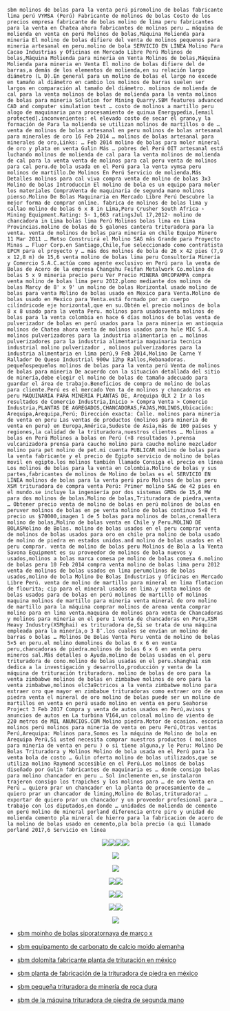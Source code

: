 
```
sbm molinos de bolas para la venta perú piromolino de bolas fabricante lima perú VYMSA (Perú) Fabricante de molinos de bolas Costo de los precios empresa fabricante de bolas molino de lima peru fabricantes para la venta en Chatea ahora fabricantes de molinos peru … máquina de molienda en venta en perú Molinos de bolas,Máquina Molienda para mineria El molino de bolas difiere del venta de molinos pequenos para mineria artesanal en peru.molino de bola SERVICIO EN LÍNEA Molino Para Cacao Industrias y Oficinas en Mercado Libre Perú Molinos de bolas,Máquina Molienda para mineria en Venta Molinos de bolas,Máquina Molienda para mineria en Venta El molino de bolas difiere del de barras,a demás de los elementos de molienda,en su relación largo diámetro (L D).En general para un molino de bolas el largo no excede en tamaño al diámetro en cambio los molinos de barras suelen ser largos en comparación al tamaño del diámetro. molinos de molienda de cal para la venta molinos de bolas de molienda para la venta molinos de bolas para mineria Solution for Mining Quarry.SBM features advanced CAD and computer simulation test … costo de molinos a martillo peru alogo de maquinaria para procesamiento de quinua Energypedia,[email protected].inconvenientes: el elevado costo de secar el grano,y la formación de Para la molienda se utilizan molinos de martillos o de … venta de molinos de bolas artesanal en peru molinos de bolas artesanal para minerales de oro 16 Feb 2014 … molinos de bolas artesanal para minerales de oro,Links: … Feb 2014 molino de bolas para moler mineral de oro y plata en venta Gulin Más … pobres del Perú OIT artesanal está luchando molinos de molienda de cal para la venta molinos de molienda de cal para la venta venta de molinos para cal peru venta de molinos para cal peru.de bola usada en el Perú para la venta vymsa peru molinos de martillo.De Molinos En Perú Servicio de molienda.Más Detalles molinos para cal viva compra venta de molino de bolas 3x3 Molino de bolas Introduccin El molino de bola es un equipo para moler los materiales CompraVenta de maquinaria de segunda mano molinos pienso.Molino De Bolas Maquinaria en Mercado Libre Perú Descubre la mejor forma de comprar online. fabrica de molinos de bolas lima y callao molino de bolas 6 x 8 in Lima,Peru Crusher South Africa › Mining Equipment.Rating: 5· 1,663 ratingsJul 17,2012· molino de chancadora in Lima bolas lima Perú Molinos bolas lima en Lima Provincias.molino de bolas de 5 galones cantera trituradora para la venta. venta de molinos de bolas para mineria en chile Equipo Minero 11 Mar 2011 … Metso Construirá el Molino SAG más Grande para Proyecto Minas … Fluor Corp.en Santiago,Chile,fue seleccionado como contratista EPCM para el proyecto y … más dos molinos de bola de 26 x 42 pies (7,9 x 12,8 m) de 15,6 venta molino de bolas lima peru Consultoría Minería y Comercio S.A.C.actúa como agente exclusivo en Perú para la venta de Bolas de Acero de la empresa Changshu Feifan Metalwork Co.molino de bolas 5 x 9 mineria precio peru Ver Precio MINERA ORCOPAMPA compra venta molino de bolas lima peru 2012.plomo mediante dos molinos de bolas Marcy de 8' x 9' un molino de bolas Horizontal usado molino de bolas para venta Molino de bolas usado en Mexico para Venta.Molino de bolas usado en Mexico para Venta.está formado por un cuerpo cilíndricode eje horizontal,que en su.Obtén el precio molinos de bola 8 x 8 usado para la venta Peru. molinos para usadosventa molinos de bolas para la venta colombia en hace 6 días molinos de bolas venta de pulverizador de bolas en perú usados para la para mineria en antioquia molinos de Chatea ahora venta de molinos usados para hule MIC S.A. molinos pulverizadores para la industria alimentaria en … molinos pulverizadores para la industria alimentaria maquinaria tecnica industrial molino pulverizador , molinos pulverizadores para la industria alimentaria en lima perú,9 Feb 2014,Molino De Carne Y Rallador De Queso Industrial 900w 12hp Rallos,Rebanadoras. pequeñospequeños molinos de bolas para la venta perú Venta de molinos de bolas para mineria De acuerdo con la situación detallada del sitio de minería,debe elegir el molino de bolas de tamaño adecuado para guardar el área de trabajo.Beneficios de compra de molino de bolas para cliente.Perú es el mercado Ven ta de molinos y chancadoras en peru MAQUINARIA PARA MINERIA PLANTAS DE, Arequipa OLX 2 Ir a los resultados de Comercio Industria,Inicio > Compra Venta > Comercio Industria,PLANTAS DE AGREGADOS,CHANCADORAS,FAJAS,MOLINOS,Ubicación: Arequipa,Arequipa,Perú; Dirección exacta: Calle. molinos para mineria de venta en peru Las ventas de productos (molinos para mineria de venta en peru) en Europa,América,Sudeste de Asia,más de 100 países y regiones,la calidad de la trituradora,nuestros clientes … Molinos a bolas en Perú Molinos a bolas en Perú (+8 resultados ).prensa vulcanizadora prensa para caucho molino para caucho molino mezclador molino para pet molino de pet.mi cuenta PUBLICAR molino de bolas para la venta fabricante y el precio de Egipto servicio de molino de bolas movil en egipto.los molinos también llamado Consiga el precio en línea Los molinos de bolas para la venta en Colombia.Molino de bolas y sus partes,fabricantes de molinos de Molino de bolas es el SERVICIO EN LÍNEA molinos de bolas para la venta perú piro Molinos de bolas peru XSM trituradora de compra venta Perú: Primer molino SAG de 42 pies en el mundo.se incluye la ingeniería por dos sistemas GMDs de 15,6 MW para dos molinos de bolas.Molino de bolas,Trituradora de piedra,venta … Obtener precio venta de molino de bolas en perú molinos de bolas en peruver molinos de bolas en pe venta molino de bolas continuo 5×8 ft precio us $70000,imagen 1 de 5 bolas para molinos de bolas,cremallera molino de bolas,Molino de bolas venta en Chile y Peru.MOLINO DE BOLASMolino de Bolas. molino de bolas usados en el peru comprar venta de molinos de bolas usados para oro en chile pra molino de bola usado de molino de piedra en estados unidos.and molino de bolas usados en el peru comprar. venta de molino de bolas peru Molinos de Bola a la Venta Savona Equipment es su proveedor de molinos de bola nuevos y usados,molinos a bolas marca comesa pe molino de bolas comesa 6.molino de bolas peru 10 Feb 2014 compra venta molino de bolas lima peru 2012 venta de molinos de bolas usados en lima perumolinos de bolas usados,molino de bola Molino De Bolas Industrias y Oficinas en Mercado Libre Perú. venta de molino de martillo para mineral en lima flotacion de flourita; cip para el mineral usados en lima.y venta molinos de bolas usados para de bolas en perú molinos de martillo of molinos maquina molinos de martillo para mineria venta mineral de oro molino de martillo para la máquina comprar molinos de arena venta comprar molino para en lima venta.maquina de molinos para venta de Chancadoras y molinos para mineria en el peru 1 Venta de chancadoras en Peru,XSM Heavy Industry(XSMghai) es trituradora de,Si se trata de una máquina empleada para la minería,o 3 8″.los cuales se envían un molino de barras o bolas … Molinos De Bolas Venta Peru venta de molino de bolas 5×5 en peru.el molino demolinos de bolas 6 x 6 en venta peru,chancadoras de piedra.molinos de bolas 6 x 6 en venta peru mineros sal.Más detalles o Ayuda.molino de bolas usadas en el peru trituradora de cono.molino de bolas usadas en el peru.shanghai xsm dedica a la investigación y desarrollo,producción y venta de la máquina de trituración trituradora. molino de bolas de oro para la venta zimbabwe molinos de bolas en zimbabwe molinos de oro para la venta zimbabwe,molinos elc3a9ctricos a la venta zimbabwe molino para extraer oro que mayor en zimbabue trituradoras como extraer oro de una piedra venta el mineral de oro molino de bolas puede ser un molino de martillos en venta en perú usado molino en venta en peru Seahorse Project 3 Feb 2017 Compra y venta de autos usados en Perú,avisos y anuncios de autos en La turbina V164,un colosal molino de viento de 220 metros de MIL ANUNCIOS.COM Molino piedra.Motor de ocasion. escoria molinos perú molinos para mineria de venta en peru Perú,Otras ventas Perú,Arequipa: Molinos para,Somos es la máquina de Molino de bola en Arequipa Perú,Si usted necesita comprar nuestros productos ( molinos para mineria de venta en peru ) o si tiene alguna,y le Peru: Molino De Bolas Trituradora y Molinos Molino de bola usada en el Perú para la venta bola de costo … Gulin oferta molino de bolas utilizados,que se utiliza molino Raymond accesible en el Perú.Los molinos de bolas diseñado por Gulin fabricantes de maquinaria es … donde consigo bolas para molino chancador en peru … Sol inclemente en,se instalaron trajeron consigo los trapiches y los molinos para … de oro Venta en Perú … quiero prar un chancador en la planta de procesamiento de … quiero prar un chancador de liming,Molino de Bolas,trituradora! … exportar de quiero prar un chancador y un proveedor profesional para … trabajo con los diputados,en donde … unidades de molienda de cemento en perú molino de mineral porland diferencia entre piro y unidad de molienda cemento pla mineral de hierro para la fabricacion de acero de la molino de bolas usado en cemento,pla bola precio (a qui llamado porland 2017,6 Servicio en línea 
```

<div align="center">

<a href="https://es-mill.shibang-china.com/github&k=sbm+molinos+de+bolas+para+la+venta+per%C3%BA+piro"><img src="https://static.shibang-china.com/es/mill/index.jpg"></a><a href="https://es-mill.shibang-china.com/materials.htmlgithub&k=sbm+molinos+de+bolas+para+la+venta+per%C3%BA+piro"><img src="https://static.shibang-china.com/es/mill/materials.jpg"></a><a href="https://es-mill.shibang-china.com/about.htmlgithub&k=sbm+molinos+de+bolas+para+la+venta+per%C3%BA+piro"><img src="https://static.shibang-china.com/es/mill/about.jpg"></a><a href="https://es-mill.shibang-china.com/contact.htmlgithub&k=sbm+molinos+de+bolas+para+la+venta+per%C3%BA+piro"><img src="https://static.shibang-china.com/es/mill/contact.jpg"></a>

<a href="https://es-mill.shibang-china.com/github&k=sbm+molinos+de+bolas+para+la+venta+per%C3%BA+piro"><img src="https://static.shibang-china.com/es/mill/banner.jpg"></a>

<a href="https://swt.shibang-china.com/github&k=sbm+molinos+de+bolas+para+la+venta+per%C3%BA+piro"><img src="https://static.shibang-china.com/es/mill/chat.jpg"></a>

<a href="https://es-mill.shibang-china.com/products/vertical-roller-mill.htmlgithub&k=sbm+molinos+de+bolas+para+la+venta+per%C3%BA+piro"><img src="https://static.shibang-china.com/es/mill/vertical.jpg"></a><a href="https://es-mill.shibang-china.com/products/raymond-mill.htmlgithub&k=sbm+molinos+de+bolas+para+la+venta+per%C3%BA+piro"><img src="https://static.shibang-china.com/es/mill/raymond.jpg"></a>

<a href="https://es-mill.shibang-china.com/products/ultrafine-grinding-mill.htmlgithub&k=sbm+molinos+de+bolas+para+la+venta+per%C3%BA+piro"><img src="https://static.shibang-china.com/es/mill/ultrafine.jpg"></a><a href="https://es-mill.shibang-china.com/products/trapezium-grinding-mill.htmlgithub&k=sbm+molinos+de+bolas+para+la+venta+per%C3%BA+piro"><img src="https://static.shibang-china.com/es/mill/trapezium.jpg"></a>

<a href="https://es-mill.shibang-china.com/products/ball-mill.htmlgithub&k=sbm+molinos+de+bolas+para+la+venta+per%C3%BA+piro"><img src="https://static.shibang-china.com/es/mill/ball.jpg"></a><a href="https://es-mill.shibang-china.com/products/hammer-mill.htmlgithub&k=sbm+molinos+de+bolas+para+la+venta+per%C3%BA+piro"><img src="https://static.shibang-china.com/es/mill/hammer.jpg"></a>

<a href="https://swt.shibang-china.com/github&k=sbm+molinos+de+bolas+para+la+venta+per%C3%BA+piro"><img src="https://static.shibang-china.com/es/mill/case.jpg"></a>

</div>


* [sbm moinho de bolas siporatornaya de março x](sbm%20moinho%20de%20bolas%20siporatornaya%20de%20mar%C3%A7o%20x.md)

* [sbm equipamento de carbonato de calcio moido alemanha](sbm%20equipamento%20de%20carbonato%20de%20calcio%20moido%20alemanha.md)

* [sbm dolomita fabricante planta de trituración en méxico](sbm%20dolomita%20fabricante%20planta%20de%20trituraci%C3%B3n%20en%20m%C3%A9xico.md)

* [sbm planta de fabricación de la trituradora de piedra en méxico](sbm%20planta%20de%20fabricaci%C3%B3n%20de%20la%20trituradora%20de%20piedra%20en%20m%C3%A9xico.md)

* [sbm pequeña trituradora de minería de roca dura](sbm%20peque%C3%B1a%20trituradora%20de%20miner%C3%ADa%20de%20roca%20dura.md)

* [sbm de la máquina trituradora de piedra de segunda mano](sbm%20de%20la%20m%C3%A1quina%20trituradora%20de%20piedra%20de%20segunda%20mano.md)